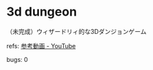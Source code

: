 # 3d dungeon
（未完成）ウィザードリィ的な3Dダンジョンゲーム

refs: [参考動画 - YouTube](https://www.youtube.com/watch?v=tBcvylK8cFM)

bugs: 0
